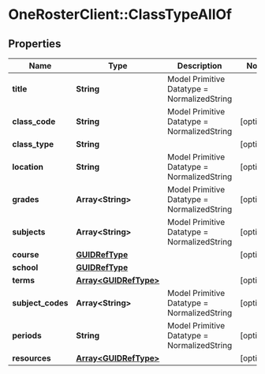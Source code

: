 # OneRosterClient::ClassTypeAllOf

## Properties
Name | Type | Description | Notes
------------ | ------------- | ------------- | -------------
**title** | **String** | Model Primitive Datatype &#x3D; NormalizedString | 
**class_code** | **String** | Model Primitive Datatype &#x3D; NormalizedString | [optional] 
**class_type** | **String** |  | [optional] 
**location** | **String** | Model Primitive Datatype &#x3D; NormalizedString | [optional] 
**grades** | **Array&lt;String&gt;** | Model Primitive Datatype &#x3D; NormalizedString | [optional] 
**subjects** | **Array&lt;String&gt;** | Model Primitive Datatype &#x3D; NormalizedString | [optional] 
**course** | [**GUIDRefType**](GUIDRefType.md) |  | [optional] 
**school** | [**GUIDRefType**](GUIDRefType.md) |  | 
**terms** | [**Array&lt;GUIDRefType&gt;**](GUIDRefType.md) |  | [optional] 
**subject_codes** | **Array&lt;String&gt;** | Model Primitive Datatype &#x3D; NormalizedString | [optional] 
**periods** | **String** | Model Primitive Datatype &#x3D; NormalizedString | [optional] 
**resources** | [**Array&lt;GUIDRefType&gt;**](GUIDRefType.md) |  | [optional] 

